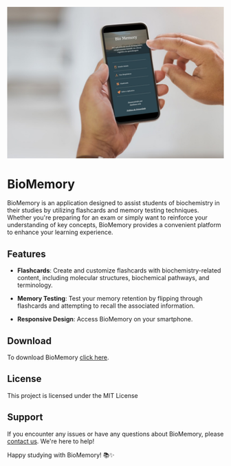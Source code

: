 
![Biomemory](/assets/images/biomemory.jpg)

# BioMemory

BioMemory is an application designed to assist students of biochemistry in their studies by utilizing flashcards and memory testing techniques. Whether you're preparing for an exam or simply want to reinforce your understanding of key concepts, BioMemory provides a convenient platform to enhance your learning experience.

## Features

- **Flashcards**: Create and customize flashcards with biochemistry-related content, including molecular structures, biochemical pathways, and terminology.
  
- **Memory Testing**: Test your memory retention by flipping through flashcards and attempting to recall the associated information.
    
- **Responsive Design**: Access BioMemory on your smartphone.

## Download

To download BioMemory [click here](https://play.google.com/store/apps/details?id=com.bioquimica.app_bioquimica.codigo.agro).

## License

This project is licensed under the MIT License

## Support

If you encounter any issues or have any questions about BioMemory, please [contact us](mailto:danilo_as@live.com). We're here to help!

Happy studying with BioMemory! 📚✨


